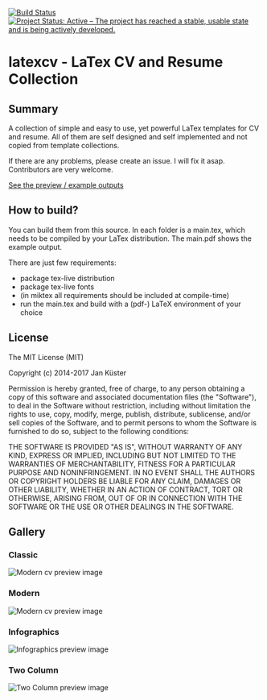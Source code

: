 [![Build Status](https://travis-ci.org/jankapunkt/latexcv.svg?branch=master)](https://travis-ci.org/jankapunkt/latexcv) [![Project Status: Active – The project has reached a stable, usable state and is being actively developed.](http://www.repostatus.org/badges/latest/active.svg)](http://www.repostatus.org/#active)

# latexcv - LaTex CV and Resume Collection

## Summary

A collection of simple and easy to use, yet powerful LaTex templates for CV and resume. All of them are self designed and self implemented and not copied from template collections.

If there are any problems, please create an issue. I will fix it asap. Contributors are very welcome.

[See the preview / example outputs](https://github.com/jankapunkt/latexcv#gallery)


## How to build?

You can build them from this source. In each folder is a main.tex, which needs to be compiled by your LaTex distribution. The main.pdf shows the example output.

There are just few requirements:

- package tex-live distribution
- package tex-live fonts
- (in miktex all requirements should be included at compile-time)
- run the main.tex and build with a (pdf-) LaTeX environment of your choice

## License

The MIT License (MIT)

Copyright (c) 2014-2017 Jan Küster

Permission is hereby granted, free of charge, to any person obtaining a copy
of this software and associated documentation files (the "Software"), to deal
in the Software without restriction, including without limitation the rights
to use, copy, modify, merge, publish, distribute, sublicense, and/or sell
copies of the Software, and to permit persons to whom the Software is
furnished to do so, subject to the following conditions:
	
THE SOFTWARE IS PROVIDED "AS IS", WITHOUT WARRANTY OF ANY KIND, EXPRESS OR
IMPLIED, INCLUDING BUT NOT LIMITED TO THE WARRANTIES OF MERCHANTABILITY,
FITNESS FOR A PARTICULAR PURPOSE AND NONINFRINGEMENT. IN NO EVENT SHALL THE
AUTHORS OR COPYRIGHT HOLDERS BE LIABLE FOR ANY CLAIM, DAMAGES OR OTHER
LIABILITY, WHETHER IN AN ACTION OF CONTRACT, TORT OR OTHERWISE, ARISING FROM,
OUT OF OR IN CONNECTION WITH THE SOFTWARE OR THE USE OR OTHER DEALINGS IN
THE SOFTWARE.


## Gallery

### Classic

![Modern cv preview image](http://jankuester.com/wp-content/uploads/main_preview.png "Modern CV example preview")

### Modern

![Modern cv preview image](http://jankuester.com/wp-content/uploads/main_preview-1.png "Modern CV example preview")

### Infographics

![Infographics preview image](http://jankuester.com/wp-content/uploads/infographics-cv.png "Infographics CV example preview")

### Two Column

![Two Column preview image](http://jankuester.com/wp-content/uploads/twocolumn-cv.png "Infographics CV example preview")
